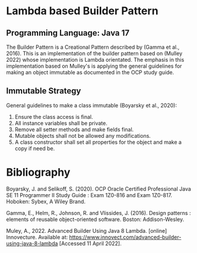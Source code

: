 # Lambda based Builder Pattern

## Programming Language: Java 17

The Builder Pattern is a Creational Pattern described by  (Gamma et al., 2016).  This is an implementation of the builder pattern based on (Mulley 2022) whose implementation is Lambda orientated. The emphasis in this implementation based on Mulley's is applying the general guidelines for making an object immutable as documented in the OCP study guide.

## Immutable Strategy

General guidelines to make a class immutable (Boyarsky et al., 2020):

1. Ensure the class access is final.
2. All instance variables shall be private.
3. Remove all setter methods and make fields final.
4. Mutable objects shall not be allowed any modifications.
5. A class constructor shall set all properties for the object and make a copy if need be.


# Bibliography

Boyarsky, J. and Selikoff, S. (2020). OCP Oracle Certified Professional Java SE 11 Programmer II Study Guide : Exam 1Z0-816 and Exam 1Z0-817. Hoboken: Sybex, A Wiley Brand.

Gamma, E., Helm, R., Johnson, R. and Vlissides, J. (2016). Design patterns : elements of reusable object-oriented software. Boston: Addison-Wesley.

Muley, A., 2022. Advanced Builder Using Java 8 Lambda. [online] Innovecture. Available at: <https://www.innovect.com/advanced-builder-using-java-8-lambda> [Accessed 11 April 2022].






